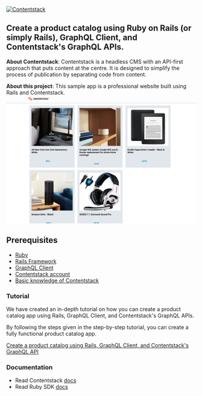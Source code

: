 [![Contentstack](https://www.contentstack.com/docs/static/images/contentstack.png)](https://www.contentstack.com/)

## Create a product catalog using Ruby on Rails (or simply Rails), GraphQL Client, and Contentstack's GraphQL APIs.

**About Contentstack**: Contentstack is a headless CMS with an API-first approach that puts content at the centre. It is designed to simplify the process of publication by separating code from content.

**About this project**: This sample app is a professional website built using Rails and Contentstack.
![Homepage Screenshot](./app/assets/images/product_list.png?raw=true "Homepage screenshot")

## Prerequisites

-   [Ruby](https://www.ruby-lang.org/en/documentation/installation/)
-   [Rails Framework](https://rubyonrails.org/)
-   [GraphQL Client](https://rubygems.org/gems/graphql-client)
-   [Contentstack account](https://www.app.contentstack.com/)
-   [Basic knowledge of Contentstack](https://www.contentstack.com/docs/)

### Tutorial
We have created an in-depth tutorial on how you can create a product catalog app using Rails, GraphQL Client, and Contentstack's GraphQL APIs.

By following the steps given in the step-by-step tutorial, you can create a fully functional product catalog app.

[Create a product catalog using Rails, GraphQL Client, and Contentstack's GraphQL API](https://www.contentstack.com/docs/developers/sample-apps/build-a-product-catalog-app-using-ruby-on-rails-graphql-client-and-contentstack-graphql-apis/)

### Documentation
* Read Contentstack [docs](https://www.contentstack.com/docs/)
* Read Ruby SDK [docs](https://github.com/contentstack/contentstack-ruby)
